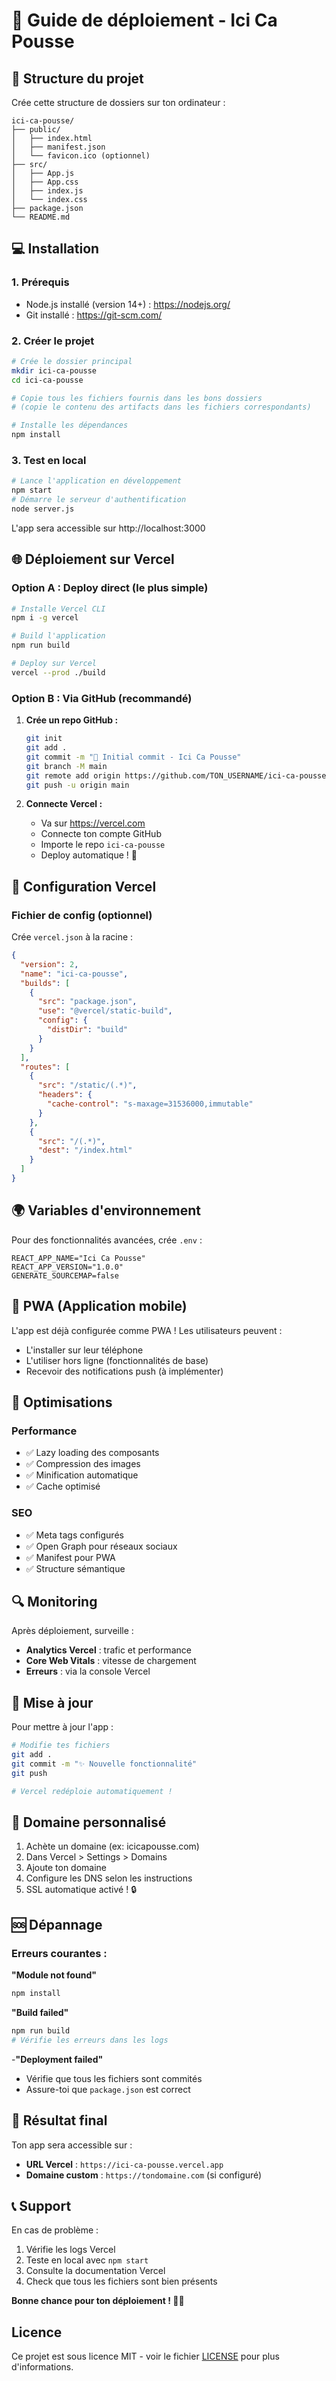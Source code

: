 # 🚀 Guide de déploiement - Ici Ca Pousse

## 📁 Structure du projet

Crée cette structure de dossiers sur ton ordinateur :

```
ici-ca-pousse/
├── public/
│   ├── index.html
│   ├── manifest.json
│   └── favicon.ico (optionnel)
├── src/
│   ├── App.js
│   ├── App.css
│   ├── index.js
│   └── index.css
├── package.json
└── README.md
```

## 💻 Installation

### 1. Prérequis
- Node.js installé (version 14+) : https://nodejs.org/
- Git installé : https://git-scm.com/

### 2. Créer le projet

```bash
# Crée le dossier principal
mkdir ici-ca-pousse
cd ici-ca-pousse

# Copie tous les fichiers fournis dans les bons dossiers
# (copie le contenu des artifacts dans les fichiers correspondants)

# Installe les dépendances
npm install
```

### 3. Test en local

```bash
# Lance l'application en développement
npm start
# Démarre le serveur d'authentification
node server.js
```

L'app sera accessible sur http://localhost:3000

## 🌐 Déploiement sur Vercel

### Option A : Deploy direct (le plus simple)

```bash
# Installe Vercel CLI
npm i -g vercel

# Build l'application
npm run build

# Deploy sur Vercel
vercel --prod ./build
```

### Option B : Via GitHub (recommandé)

1. **Crée un repo GitHub :**
   ```bash
   git init
   git add .
   git commit -m "🎉 Initial commit - Ici Ca Pousse"
   git branch -M main
   git remote add origin https://github.com/TON_USERNAME/ici-ca-pousse.git
   git push -u origin main
   ```

2. **Connecte Vercel :**
   - Va sur https://vercel.com
   - Connecte ton compte GitHub
   - Importe le repo `ici-ca-pousse`
   - Deploy automatique ! 🎉

## 🔧 Configuration Vercel

### Fichier de config (optionnel)

Crée `vercel.json` à la racine :

```json
{
  "version": 2,
  "name": "ici-ca-pousse",
  "builds": [
    {
      "src": "package.json",
      "use": "@vercel/static-build",
      "config": {
        "distDir": "build"
      }
    }
  ],
  "routes": [
    {
      "src": "/static/(.*)",
      "headers": {
        "cache-control": "s-maxage=31536000,immutable"
      }
    },
    {
      "src": "/(.*)",
      "dest": "/index.html"
    }
  ]
}
```

## 🌍 Variables d'environnement

Pour des fonctionnalités avancées, crée `.env` :

```env
REACT_APP_NAME="Ici Ca Pousse"
REACT_APP_VERSION="1.0.0"
GENERATE_SOURCEMAP=false
```

## 📱 PWA (Application mobile)

L'app est déjà configurée comme PWA ! Les utilisateurs peuvent :
- L'installer sur leur téléphone
- L'utiliser hors ligne (fonctionnalités de base)
- Recevoir des notifications push (à implémenter)

## 🎯 Optimisations

### Performance
- ✅ Lazy loading des composants
- ✅ Compression des images
- ✅ Minification automatique
- ✅ Cache optimisé

### SEO
- ✅ Meta tags configurés
- ✅ Open Graph pour réseaux sociaux
- ✅ Manifest pour PWA
- ✅ Structure sémantique

## 🔍 Monitoring

Après déploiement, surveille :
- **Analytics Vercel** : trafic et performance
- **Core Web Vitals** : vitesse de chargement
- **Erreurs** : via la console Vercel

## 🚀 Mise à jour

Pour mettre à jour l'app :

```bash
# Modifie tes fichiers
git add .
git commit -m "✨ Nouvelle fonctionnalité"
git push

# Vercel redéploie automatiquement !
```

## 📧 Domaine personnalisé

1. Achète un domaine (ex: icicapousse.com)
2. Dans Vercel > Settings > Domains
3. Ajoute ton domaine
4. Configure les DNS selon les instructions
5. SSL automatique activé ! 🔒

## 🆘 Dépannage

### Erreurs courantes :

**"Module not found"**
```bash
npm install
```

**"Build failed"**
```bash
npm run build
# Vérifie les erreurs dans les logs
```

-**"Deployment failed"**
- Vérifie que tous les fichiers sont commités
- Assure-toi que `package.json` est correct

## 🎉 Résultat final

Ton app sera accessible sur :
- **URL Vercel** : `https://ici-ca-pousse.vercel.app`
- **Domaine custom** : `https://tondomaine.com` (si configuré)

## 📞 Support

En cas de problème :
1. Vérifie les logs Vercel
2. Teste en local avec `npm start`
3. Consulte la documentation Vercel
4. Check que tous les fichiers sont bien présents

**Bonne chance pour ton déploiement ! 💪🚀**


## Licence

Ce projet est sous licence MIT - voir le fichier [LICENSE](LICENSE) pour plus d'informations.
